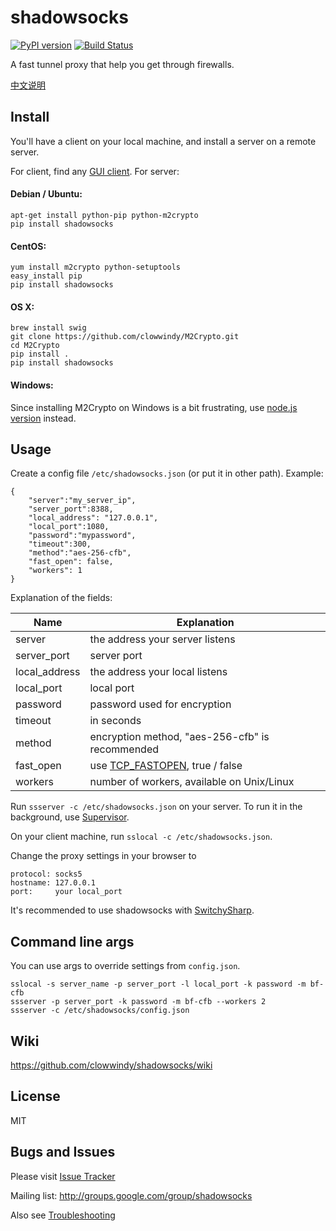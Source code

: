 shadowsocks
===========

[![PyPI version]][PyPI] [![Build Status]][Travis CI] 

A fast tunnel proxy that help you get through firewalls.

[中文说明][Chinese Readme]

Install
-------

You'll have a client on your local machine, and install a server on a
remote server.

For client, find any [GUI client]. For server:

#### Debian / Ubuntu:

    apt-get install python-pip python-m2crypto
    pip install shadowsocks

#### CentOS:

    yum install m2crypto python-setuptools
    easy_install pip
    pip install shadowsocks

#### OS X:

    brew install swig
    git clone https://github.com/clowwindy/M2Crypto.git
    cd M2Crypto
    pip install .
    pip install shadowsocks

#### Windows:

Since installing M2Crypto on Windows is a bit frustrating, use
[node.js version] instead.

Usage
-----

Create a config file `/etc/shadowsocks.json` (or put it in other path).
Example:

    {
        "server":"my_server_ip",
        "server_port":8388,
        "local_address": "127.0.0.1",
        "local_port":1080,
        "password":"mypassword",
        "timeout":300,
        "method":"aes-256-cfb",
        "fast_open": false,
        "workers": 1
    }

Explanation of the fields:

| Name          | Explanation                                     |
| ------------- | ----------------------------------------------- |
| server        | the address your server listens                 |
| server_port   | server port                                     |
| local_address | the address your local listens                  |
| local_port    | local port                                      |
| password      | password used for encryption                    |
| timeout       | in seconds                                      |
| method        | encryption method, "aes-256-cfb" is recommended |
| fast_open     | use [TCP_FASTOPEN], true / false                |
| workers       | number of workers, available on Unix/Linux      |

Run `ssserver -c /etc/shadowsocks.json` on your server. To run it in the
background, use [Supervisor].

On your client machine, run `sslocal -c /etc/shadowsocks.json`.

Change the proxy settings in your browser to

    protocol: socks5
    hostname: 127.0.0.1
    port:     your local_port

It's recommended to use shadowsocks with [SwitchySharp].

Command line args
------------------

You can use args to override settings from `config.json`.

    sslocal -s server_name -p server_port -l local_port -k password -m bf-cfb
    ssserver -p server_port -k password -m bf-cfb --workers 2
    ssserver -c /etc/shadowsocks/config.json

Wiki
----

https://github.com/clowwindy/shadowsocks/wiki

License
-------
MIT

Bugs and Issues
----------------
Please visit [Issue Tracker]

Mailing list: http://groups.google.com/group/shadowsocks

Also see [Troubleshooting]


[Build Status]:    https://img.shields.io/travis/clowwindy/shadowsocks/master.svg?style=flat
[Chinese Readme]:  https://github.com/clowwindy/shadowsocks/wiki/Shadowsocks-%E4%BD%BF%E7%94%A8%E8%AF%B4%E6%98%8E
[GUI client]:      https://github.com/clowwindy/shadowsocks/wiki/Ports-and-Clients
[Issue Tracker]:   https://github.com/clowwindy/shadowsocks/issues?state=open
[node.js version]: https://github.com/clowwindy/shadowsocks-nodejs
[PyPI]:            https://pypi.python.org/pypi/shadowsocks
[PyPI version]:    https://img.shields.io/pypi/v/shadowsocks.svg?style=flat
[Supervisor]:      https://github.com/clowwindy/shadowsocks/wiki/Configure-Shadowsocks-with-Supervisor
[TCP_FASTOPEN]:    https://github.com/clowwindy/shadowsocks/wiki/TCP-Fast-Open
[Travis CI]:       https://travis-ci.org/clowwindy/shadowsocks
[Troubleshooting]: https://github.com/clowwindy/shadowsocks/wiki/Troubleshooting
[SwitchySharp]:    https://chrome.google.com/webstore/detail/proxy-switchysharp/dpplabbmogkhghncfbfdeeokoefdjegm
